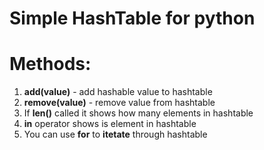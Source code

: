 # Simple HashTable for python

# Methods:

1. **add(value)** - add hashable value to hashtable
2. **remove(value)** - remove value from hashtable
3. If **len()** called it shows how many elements in hashtable
4. **in** operator shows is element in hashtable
5. You can use **for** to **itetate** through hashtable

